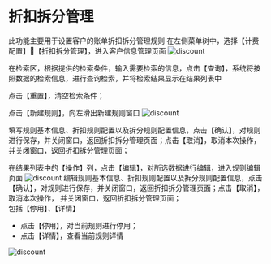 # 折扣拆分管理
此功能主要用于设置客户的账单折扣拆分管理规则
在左侧菜单树中，选择【计费配置】【折扣拆分管理】，进入客户信息管理页面
![discount](https://juyun-1253413501.cos.ap-beijing.myqcloud.com/opsphere/billing/%E6%8A%98%E6%89%A3%E6%8B%86%E5%88%86%E7%AE%A1%E7%90%86%E9%A1%B5.png)

在检索区，根据提供的检索条件，输入需要检索的信息，点击【查询】，系统将按照数据的检索信息，进行查询检索，并将检索结果显示在结果列表中

点击【重置】，清空检索条件；

点击【新建规则】，向左滑出新建规则窗口
![discount](https://juyun-1253413501.cos.ap-beijing.myqcloud.com/opsphere/billing/%E6%96%B0%E5%BB%BA%E8%A7%84%E5%88%99%E9%A1%B5.png)

填写规则基本信息、折扣规则配置以及拆分规则配置信息，点击【确认】，对规则进行保存，并关闭窗口，返回折扣拆分管理页面；点击【取消】，取消本次操作，并关闭窗口，返回折扣拆分管理页面；

在结果列表中的【操作】列，点击【编辑】，对所选数据进行编辑，进入规则编辑页面
![discount](https://juyun-1253413501.cos.ap-beijing.myqcloud.com/opsphere/billing/%E7%BC%96%E8%BE%91%E8%A7%84%E5%88%99%E9%A1%B5.png)
编辑规则基本信息、折扣规则配置以及拆分规则配置信息，点击【确认】，对规则进行保存，并关闭窗口，返回折扣拆分管理页面；点击【取消】，取消本次操作，
并关闭窗口，返回折扣拆分管理页面；  
包括【停用】、【详情】  
- 点击【停用】，对当前规则进行停用；  
- 点击【详情】，查看当前规则详情
  
![discount](https://juyun-1253413501.cos.ap-beijing.myqcloud.com/opsphere/billing/%E8%A7%84%E5%88%99%E8%AF%A6%E6%83%85%E9%A1%B5.png)


